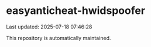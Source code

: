 # easyanticheat-hwidspoofer

Last updated: 2025-07-18 07:46:28

This repository is automatically maintained.
